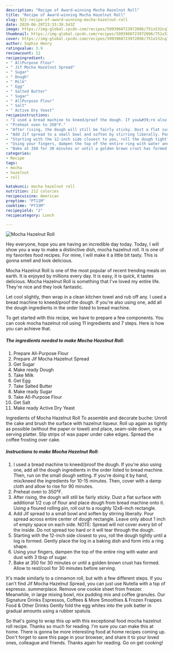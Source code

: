 ```yaml
---
description: "Recipe of Award-winning Mocha Hazelnut Roll"
title: "Recipe of Award-winning Mocha Hazelnut Roll"
slug: 922-recipe-of-award-winning-mocha-hazelnut-roll
date: 2020-06-28T23:33:39.543Z
image: https://img-global.cpcdn.com/recipes/5993960723972096/751x532cq70/mocha-hazelnut-roll-recipe-main-photo.jpg
thumbnail: https://img-global.cpcdn.com/recipes/5993960723972096/751x532cq70/mocha-hazelnut-roll-recipe-main-photo.jpg
cover: https://img-global.cpcdn.com/recipes/5993960723972096/751x532cq70/mocha-hazelnut-roll-recipe-main-photo.jpg
author: Sophie Henry
ratingvalue: 3.9
reviewcount: 12
recipeingredient:
- " AllPurpose Flour"
- " Jif Mocha Hazelnut Spread"
- " Sugar"
- " Dough"
- " Milk"
- " Egg"
- " Salted Butter"
- " Sugar"
- " AllPurpose Flour"
- " Salt"
- " Active Dry Yeast"
recipeinstructions:
- "I used a bread machine to kneed/proof the dough. If you&#39;re also using one, add all the dough ingredients in the order listed to bread machine. Then, run on the small dough setting. If you&#39;re doing it by hand, mix/kneed the ingredients for 10-15 minutes. Then, cover with a damp cloth and allow to rise for 90 minutes."
- "Preheat oven to 350°F."
- "After rising, the dough will still be fairly sticky. Dust a flat surface with additional 1/2 cup of flour and place dough from bread machine onto it. Using a floured rolling pin, roll out to a roughly 12x8-inch rectangle."
- "Add Jif spread to a small bowl and soften by stirring liberally. Pour spread across entire center of dough rectangle. Leave only about 1 inch of empty space on each side. NOTE: Spread will not cover every bit of the inside. Do not spread too hard or it will tear through the dough."
- "Starting with the 12-inch side closest to you, roll the dough tightly until a log is formed. Gently place the log in a baking dish and form into a ring shape."
- "Using your fingers, dampen the top of the entire ring with water and dust with 3 tbsp of sugar."
- "Bake at 350 for 30 minutes or until a golden brown crust has formed. Allow to rest/cool for 30 minutes before serving."
categories:
- Recipe
tags:
- mocha
- hazelnut
- roll

katakunci: mocha hazelnut roll 
nutrition: 212 calories
recipecuisine: American
preptime: "PT11M"
cooktime: "PT33M"
recipeyield: "2"
recipecategory: Lunch

---
```



![Mocha Hazelnut Roll](https://img-global.cpcdn.com/recipes/5993960723972096/751x532cq70/mocha-hazelnut-roll-recipe-main-photo.jpg)

Hey everyone, hope you are having an incredible day today. Today, I will show you a way to make a distinctive dish, mocha hazelnut roll. It is one of my favorites food recipes. For mine, I will make it a little bit tasty. This is gonna smell and look delicious.

Mocha Hazelnut Roll is one of the most popular of recent trending meals on earth. It is enjoyed by millions every day. It is easy, it is quick, it tastes delicious. Mocha Hazelnut Roll is something that I've loved my entire life. They're nice and they look fantastic.

Let cool slightly, then wrap in a clean kitchen towel and rub off any. I used a bread machine to kneed/proof the dough. If you&#39;re also using one, add all the dough ingredients in the order listed to bread machine.


To get started with this recipe, we have to prepare a few components. You can cook mocha hazelnut roll using 11 ingredients and 7 steps. Here is how you can achieve that.

<!--inarticleads1-->

##### The ingredients needed to make Mocha Hazelnut Roll:

1. Prepare  All-Purpose Flour
1. Prepare  Jif Mocha Hazelnut Spread
1. Get  Sugar
1. Make ready  Dough
1. Take  Milk
1. Get  Egg
1. Take  Salted Butter
1. Make ready  Sugar
1. Take  All-Purpose Flour
1. Get  Salt
1. Make ready  Active Dry Yeast


Ingredients of Mocha Hazelnut Roll To assemble and decorate buche: Unroll the cake and brush the surface with hazelnut liqueur. Roll up again as tightly as possible (without the paper or towel) and place, seam-side down, on a serving platter. Slip strips of wax paper under cake edges. Spread the coffee frosting over cake. 

<!--inarticleads2-->

##### Instructions to make Mocha Hazelnut Roll:

1. I used a bread machine to kneed/proof the dough. If you&#39;re also using one, add all the dough ingredients in the order listed to bread machine. Then, run on the small dough setting. If you&#39;re doing it by hand, mix/kneed the ingredients for 10-15 minutes. Then, cover with a damp cloth and allow to rise for 90 minutes.
1. Preheat oven to 350°F.
1. After rising, the dough will still be fairly sticky. Dust a flat surface with additional 1/2 cup of flour and place dough from bread machine onto it. Using a floured rolling pin, roll out to a roughly 12x8-inch rectangle.
1. Add Jif spread to a small bowl and soften by stirring liberally. Pour spread across entire center of dough rectangle. Leave only about 1 inch of empty space on each side. NOTE: Spread will not cover every bit of the inside. Do not spread too hard or it will tear through the dough.
1. Starting with the 12-inch side closest to you, roll the dough tightly until a log is formed. Gently place the log in a baking dish and form into a ring shape.
1. Using your fingers, dampen the top of the entire ring with water and dust with 3 tbsp of sugar.
1. Bake at 350 for 30 minutes or until a golden brown crust has formed. Allow to rest/cool for 30 minutes before serving.


It&#39;s made similarly to a cinnamon roll, but with a few different steps. If you can&#39;t find Jif Mocha Hazelnut Spread, you can just use Nutella with a tsp of espresso. summerplace. Remove one cookie sheet from freezer. Meanwhile, in large mixing bowl, mix pudding mix and coffee granules. Our Signature Drinks Espressos, Coffees &amp; More Smoothies &amp; Frozen Frappes Food &amp; Other Drinks Gently fold the egg whites into the yolk batter in gradual amounts using a rubber spatula. 

So that's going to wrap this up with this exceptional food mocha hazelnut roll recipe. Thanks so much for reading. I'm sure you can make this at home. There is gonna be more interesting food at home recipes coming up. Don't forget to save this page in your browser, and share it to your loved ones, colleague and friends. Thanks again for reading. Go on get cooking!
